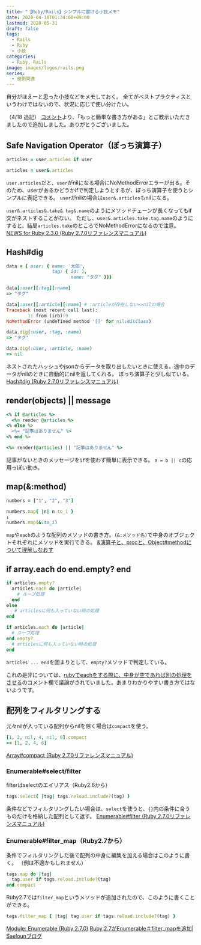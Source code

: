 ```yaml
---
title: "【Ruby/Rails】シンプルに書ける小技メモ"
date: 2020-04-18T01:34:00+09:00
lastmod: 2020-05-31
draft: false
tags:
  - Rails
  - Ruby
  - 小技
categories:
  - Ruby, Rails
image: images/logos/rails.png
series:
  - 技術関連
---
```


自分がほえーと思った小技などをメモしておく。
全てがベストプラクティスというわけではないので、状況に応じて使い分けたい。

（4/18 追記）
[コメント](https://qiita.com/aiandrox/items/fc18f9dfedd501e25dad#comments)より、「もっと簡単な書き方がある」とご教示いただきましたので追加しました。ありがとうございました。

## Safe Navigation Operator（ぼっち演算子）

```rb:Bad..rb
articles = user.articles if user
```

```rb:Good..rb
articles = user&.articles
```

`user.articles`だと、`user`がnilになる場合にNoMethodErrorエラーが出る。そのため、userがあるかどうかifで判定しようとするが、ぼっち演算子を使うとシンプルに表記できる。
`user`がnilの場合は`user&.articles`もnilになる。

`user&.articles&.take&.tag&.name`のようにメソッドチェーンが長くなってもif文がネストすることがない。
ただし、`user&.articles.take.tag.name`のようにすると、結局`articles.take`のところでNoMethodErrorになるので注意。
[NEWS for Ruby 2.3.0 (Ruby 2.7.0リファレンスマニュアル)](https://docs.ruby-lang.org/ja/latest/doc/news=2f2_3_0.html)

## Hash#dig

```rb
data = { user: { name: '太郎',
                 tag: { id: 1,
                        name: "タグ" }}}
```

```rb:[]をつなげた場合..rb
data[:user][:tag][:name]
=> "タグ"

data[:user][:article][:name] # :articleが存在しない=>nilの場合
Traceback (most recent call last):
        1: from (irb):9
NoMethodError (undefined method '[]' for nil:NilClass)
```

```rb:digを用いた場合..rb
data.dig(:user, :tag, :name)
=> "タグ"

data.dig(:user, :article, :name)
=> nil
```

ネストされたハッシュやjsonからデータを取り出したいときに使える。途中のデータがnilのときに自動的にnilを返してくれる。
ぼっち演算子と少し似ている。
[Hash#dig (Ruby 2.7.0リファレンスマニュアル)](https://docs.ruby-lang.org/ja/latest/method/Hash/i/dig.html)

## render(objects) || message

```rb
<% if @articles %>
  <%= render @articles %>
<% else %>
  <%= "記事はありません" %>
<% end %>
```

```rb
<%= render(@articles) || "記事はありません" %>
```

記事がないときのメッセージを`if`を使わず簡単に表示できる。
`a = b || c`の応用っぽい動き。

## map(&:method)

```rb
numbers = ["1", "2", "3"]

numbers.map{ |n| n.to_i }
↓
numbers.map(&:to_i)
```

`map`や`each`のような配列のメソッドの書き方。`(&:メソッド名)`で中身のオブジェクトそれぞれにメソッドを実行できる。
[&演算子と、procと、Object#methodについて理解しなおす](https://qiita.com/kasei-san/items/0392097791d3a5998216)

## if array.each do end.empty? end

```rb
if articles.empty?
  articles.each do |article|
    # ループ処理
  end
else
   # articlesに何も入っていない時の処理
end
```

```rb
if articles.each do |article|
  # ループ処理
end.empty?
  # articlesに何も入っていない時の処理
end
```

`articles ... end`を固まりとして、`empty?`メソッドで判定している。

これの是非については、[rubyでeachをする際に、中身が空であれば別の処理をさせる](https://qiita.com/Tterima/items/eaa429a7bb90f1fdab6b)のコメント欄で議論がされていました。あまりわかりやすい書き方ではないようです。

## 配列をフィルタリングする

元々nilが入っている配列からnilを除く場合は`compact`を使う。

```rb
[1, 2, nil, 4, nil, 6].compact
=> [1, 2, 4, 6]
```

[Array#compact (Ruby 2.7.0リファレンスマニュアル)](https://docs.ruby-lang.org/ja/latest/method/Array/i/compact.html)

### Enumerable#select/filter

filterはselectのエイリアス（Ruby2.6から）

```rb
tags.select{ |tag| tags.reload.include?(tag) }
```

条件などでフィルタリングしたい場合は、`select`を使うと、`{}`内の条件に合うものだけを格納した配列として返す。
[Enumerable#filter (Ruby 2.7.0リファレンスマニュアル)](https://docs.ruby-lang.org/ja/latest/method/Enumerable/i/filter.html)

### Enumerable#filter_map（Ruby2.7から）

条件でフィルタリングした後で配列の中身に編集を加える場合はこのように書く。
（例は不適かもしれません）

```rb
tags.map do |tag|
  tag.user if tags.reload.include?(tag)
end.compact
```

Ruby2.7では`filter_map`というメソッドが追加されたので、このように書くことができる。

```rb
tags.filter_map { |tag| tag.user if tags.reload.include?(tag) }
```

[Module: Enumerable (Ruby 2.7.0)](https://ruby-doc.org/core-2.7.0/Enumerable.html#method-i-filter_map)
[Ruby 2.7がEnumerable＃filter_mapを追加| Saelounブログ](https://blog.saeloun.com/2019/05/25/ruby-2-7-enumerable-filter-map.html)
